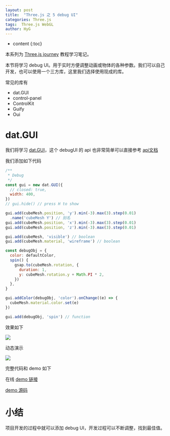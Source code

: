 ```yaml
---
layout: post
title:  "Three.js 之 5 debug UI"
categories: Three.js
tags:  Three.js WebGL
author: HyG
---
```


* content
{:toc}

本系列为 [Three.js journey](https://threejs-journey.com/) 教程学习笔记。

本节将学习 debug UI。用于实时方便调整动画或物体的各种参数。我们可以自己开发，也可以使用一个三方库，这里我们选择使用现成的库。




常见的库有

- dat.GUI
- control-panel
- ControlKit
- Guify
- Oui

# dat.GUI

我们将学习 [dat.GUI](https://github.com/dataarts/dat.gui)，这个 debugUI 的 api 也非常简单可以直接参考 [api文档](https://github.com/dataarts/dat.gui/blob/master/API.md)

我们添加如下代码

```js
/**
 * Debug
 */
const gui = new dat.GUI({
  // closed: true,
  width: 400,
})
// gui.hide() // press H to show

gui.add(cubeMesh.position, 'y').min(-3).max(3).step(0.01)
  .name('cubeMesh Y') // 别名
gui.add(cubeMesh.position, 'x').min(-3).max(3).step(0.01)
gui.add(cubeMesh.position, 'z').min(-3).max(3).step(0.01)

gui.add(cubeMesh, 'visible') // boolean
gui.add(cubeMesh.material, 'wireframe') // boolean

const debugObj = {
  color: defaultColor,
  spin() {
    gsap.to(cubeMesh.rotation, {
      duration: 1,
      y: cubeMesh.rotation.y + Math.PI * 2,
    })
  },
}

gui.addColor(debugObj, 'color').onChange((e) => {
  cubeMesh.material.color.set(e)
})

gui.add(debugObj, 'spin') // function
```

效果如下

![](https://gw.alicdn.com/imgextra/i4/O1CN014PYQlU1eZprccV5TV_!!6000000003886-2-tps-410-224.png)

动态演示

![](https://gw.alicdn.com/imgextra/i2/O1CN01ITDxTh1rEqit3lgtY_!!6000000005600-1-tps-1131-581.gif)

完整代码和 demo 如下

在线 [demo 链接](https://gaohaoyang.github.io/threeJourney/10-debugUI/)

[demo 源码](https://github.com/Gaohaoyang/threeJourney/tree/main/src/10-debugUI)

# 小结

项目开发的过程中就可以添加 debug UI，开发过程可以不断调整，找到最佳值。


